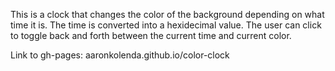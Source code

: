 This is a clock that changes the color of the background depending on what time it is. The time is converted into a hexidecimal value. The user can click to toggle back and forth between the current time and current color. 

Link to gh-pages: aaronkolenda.github.io/color-clock
